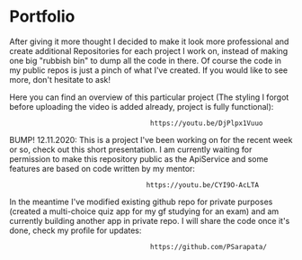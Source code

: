 # Portfolio

After giving it more thought I decided to make it look more professional and create additional Repositories for each project I work on,
instead of making one big "rubbish bin" to dump all the code in there. Of course the code in my public repos is just a pinch of what I've created.
If you would like to see more, don't hesitate to ask!


Here you can find an overview of this particular project (The styling I forgot before uploading the video is added already, project is fully functional):
                      
                      
                      
                      
                                       https://youtu.be/DjPlpx1Vuuo



BUMP! 12.11.2020:
This is a project I've been working on for the recent week or so, check out this short presentation. I am currently waiting for permission to make this repository public as the ApiService and some features are based on code written by my mentor:


                                      https://youtu.be/CYI9O-AcLTA




In the meantime I've modified existing github repo for private purposes (created a multi-choice quiz app for my gf studying for an exam) and am currently building
another app in private repo. I will share the code once it's done, check my profile for updates: 


                                       https://github.com/PSarapata/
